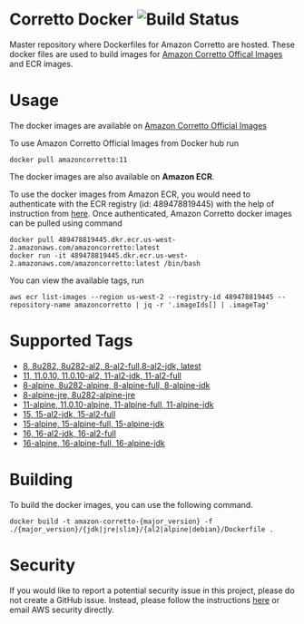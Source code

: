 # Corretto Docker ![Build Status](https://github.com/corretto/corretto-docker/workflows/Verify%20Docker%20Images/badge.svg)

Master repository where Dockerfiles for Amazon Corretto are hosted. These docker files are used to build images for [Amazon Corretto Offical Images](https://hub.docker.com/_/amazoncorretto) and ECR images.

# Usage

The docker images are available on [Amazon Corretto Official Images](https://hub.docker.com/_/amazoncorretto)

To use Amazon Corretto Official Images from Docker hub run
```
docker pull amazoncorretto:11
```

The docker images are also available on **Amazon ECR**.

To use the docker images from Amazon ECR, you would need to authenticate with the ECR registry (id: 489478819445) with the
help of instruction from [here](https://aws.amazon.com/blogs/compute/authenticating-amazon-ecr-repositories-for-docker-cli-with-credential-helper/).
Once authenticated, Amazon Corretto docker images can be pulled using command

```
docker pull 489478819445.dkr.ecr.us-west-2.amazonaws.com/amazoncorretto:latest
docker run -it 489478819445.dkr.ecr.us-west-2.amazonaws.com/amazoncorretto:latest /bin/bash
```

You can view the available tags, run
```
aws ecr list-images --region us-west-2 --registry-id 489478819445 --repository-name amazoncorretto | jq -r '.imageIds[] | .imageTag'
```


# Supported Tags
* [8, 8u282, 8u282-al2, 8-al2-full,8-al2-jdk, latest](https://hub.docker.com/_/amazoncorretto)
* [11, 11.0.10, 11.0.10-al2, 11-al2-jdk, 11-al2-full](https://hub.docker.com/_/amazoncorretto)
* [8-alpine, 8u282-alpine, 8-alpine-full, 8-alpine-jdk](https://hub.docker.com/_/amazoncorretto)
* [8-alpine-jre, 8u282-alpine-jre](https://hub.docker.com/_/amazoncorretto)
* [11-alpine, 11.0.10-alpine, 11-alpine-full, 11-alpine-jdk](https://hub.docker.com/_/amazoncorretto)
* [15, 15-al2-jdk, 15-al2-full](https://hub.docker.com/_/amazoncorretto)
* [15-alpine, 15-alpine-full, 15-alpine-jdk](https://hub.docker.com/_/amazoncorretto)
* [16, 16-al2-jdk, 16-al2-full](https://hub.docker.com/_/amazoncorretto)
* [16-alpine, 16-alpine-full, 16-alpine-jdk](https://hub.docker.com/_/amazoncorretto)

# Building
To build the docker images, you can use the following command.

```
docker build -t amazon-corretto-{major_version} -f ./{major_version}/{jdk|jre|slim}/{al2|alpine|debian}/Dockerfile .
```

# Security
If you would like to report a potential security issue in this project, please do not create a GitHub issue. Instead,
please follow the instructions [here](https://aws.amazon.com/security/vulnerability-reporting/ ) or email
AWS security directly.
